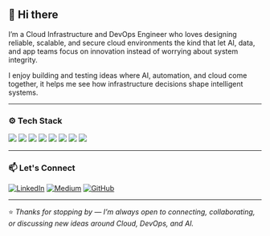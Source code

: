 ## 👋 Hi there   


I’m a Cloud Infrastructure and DevOps Engineer who loves designing reliable, scalable, and secure cloud environments the kind that let AI, data, and app teams focus on innovation instead of worrying about system integrity.  

I enjoy building and testing ideas where AI, automation, and cloud come together, it helps me see how infrastructure decisions shape intelligent systems.

---

### ⚙️ Tech Stack  

<p align="left">
  <!-- Cloud -->
  <img src="https://img.shields.io/badge/Cloud-Azure-0078D4?style=for-the-badge&logo=microsoftazure&logoColor=white" />
  <img src="https://img.shields.io/badge/Cloud-AWS-FF9900?style=for-the-badge&logo=amazonaws&logoColor=white" />
  <!-- DevOps -->
  <img src="https://img.shields.io/badge/DevOps-GitHub_Actions-181717?style=for-the-badge&logo=githubactions&logoColor=white" />
  <img src="https://img.shields.io/badge/DevOps-Azure_DevOps-0078D7?style=for-the-badge&logo=azuredevops&logoColor=white" />
  <!-- IaC -->
  <img src="https://img.shields.io/badge/IaC-Terraform-7B42BC?style=for-the-badge&logo=terraform&logoColor=white" />
  <img src="https://img.shields.io/badge/IaC-Bicep-0078D4?style=for-the-badge&logo=microsoft&logoColor=white" />
  <!-- Scripting -->
  <img src="https://img.shields.io/badge/Scripting-Python-3776AB?style=for-the-badge&logo=python&logoColor=white" />
  <img src="https://img.shields.io/badge/Scripting-PowerShell-5391FE?style=for-the-badge&logo=powershell&logoColor=white" />
</p>

---


### 📫 Let's Connect  

[![LinkedIn](https://img.shields.io/badge/LinkedIn-0077B5?style=for-the-badge&logo=linkedin&logoColor=white)](https://www.linkedin.com/in/venkat-boppana/)
[![Medium](https://img.shields.io/badge/Medium-000000?style=for-the-badge&logo=medium&logoColor=white)](https://medium.com/@b.venkat.sk/about)
[![GitHub](https://img.shields.io/badge/GitHub-181717?style=for-the-badge&logo=github&logoColor=white)](https://github.com/venkataskboppana)

---

⭐ _Thanks for stopping by — I’m always open to connecting, collaborating, or discussing new ideas around Cloud, DevOps, and AI._
